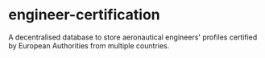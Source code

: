 # engineer-certification
A decentralised database to store aeronautical engineers' profiles certified by European Authorities from multiple countries.
